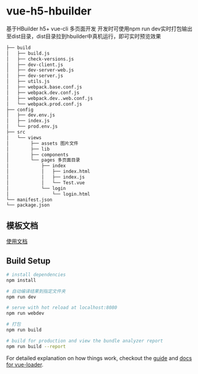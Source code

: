 # vue-h5-hbuilder

基于HBuilder h5+ vue-cli 多页面开发
开发时可使用npm run dev实时打包输出至dist目录，dist目录拉到hbuilder中真机运行，即可实时预览效果

``` bash
├── build
│   ├── build.js
│   ├── check-versions.js
│   ├── dev-client.js
│   ├── dev-server-web.js
│   ├── dev-server.js
│   ├── utils.js
│   ├── webpack.base.conf.js
│   ├── webpack.dev.conf.js
│   ├── webpack.dev..web.conf.js
│   └── webpack.prod.conf.js
├── config
│   ├── dev.env.js
│   ├── index.js
│   └── prod.env.js
├── src
│   └── views
│        ├── assets 图片文件
│        ├── lib 
│        ├── components  
│        └── pages 多页面目录
│            ├── index
│            │   ├── index.html
│            │   ├── index.js
│            │   └── Test.vue
│            └── login
│                └── login.html
└── manifest.json
└── package.json
```

## 模板文档
[使用文档](https://github.com/aOrz/vue-template-for-hbuilder/edit/master/README.md)
## Build Setup

``` bash
# install dependencies
npm install

# 自动编译结果到指定文件夹
npm run dev

# serve with hot reload at localhost:8080
npm run webdev

# 打包
npm run build

# build for production and view the bundle analyzer report
npm run build --report
```

For detailed explanation on how things work, checkout the [guide](http://vuejs-templates.github.io/webpack/) and [docs for vue-loader](http://vuejs.github.io/vue-loader).
